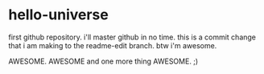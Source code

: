 # hello-universe
 first github repository.
 i'll master github in no time.
this is a commit change that i am making to the readme-edit branch.
btw i'm awesome. 

AWESOME.
AWESOME
and one more thing
AWESOME. ;)
